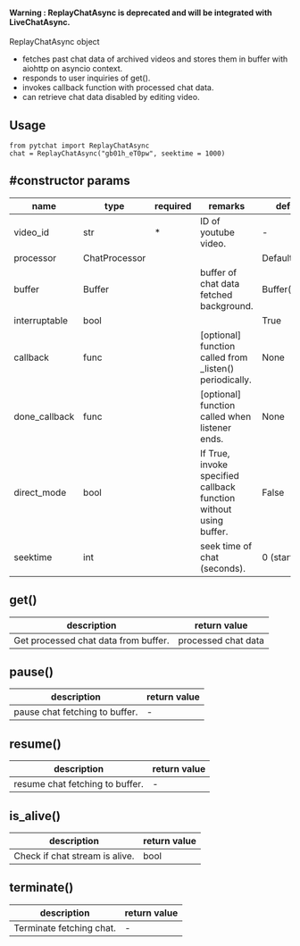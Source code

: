 #### Warning : ReplayChatAsync is deprecated and will be integrated with LiveChatAsync.
ReplayChatAsync object 
+ fetches past chat data of archived videos and stores them in buffer with aiohttp on asyncio context.
+ responds to user inquiries of get().
+ invokes callback function with processed chat data.
+ can retrieve chat data disabled by editing video.

## Usage
```
from pytchat import ReplayChatAsync
chat = ReplayChatAsync("gb01h_eT0pw", seektime = 1000)
```
## #constructor params

name|type|required|remarks|default value
---|---|---|---|---
video_id|str|*|ID of youtube video.|-
processor|ChatProcessor|||DefaultProcessor
buffer|Buffer||buffer of chat data fetched background.|Buffer(maxsize=20)
interruptable|bool|||True
callback|func||[optional] function called from _listen() periodically.|None
done_callback|func||[optional] function called when listener ends.|None
direct_mode|bool| |If True, invoke specified callback function without using buffer.|False
seektime|int| |seek time of chat (seconds).|0 (start of chat)

## get()
description|return value
---|---
Get processed chat data from buffer.|processed chat data

## pause()
description|return value
---|---
pause chat fetching to buffer.|-

## resume()
description|return value
---|---
resume chat fetching to buffer.|-

## is_alive()
description|return value
---|---
Check if chat stream is alive.|bool

## terminate()
description|return value
---|---
Terminate fetching chat.|-

